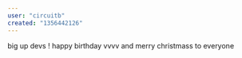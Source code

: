 ```yaml
---
user: "circuitb"
created: "1356442126"
---
```


big up devs !
happy birthday vvvv and merry christmass to everyone
